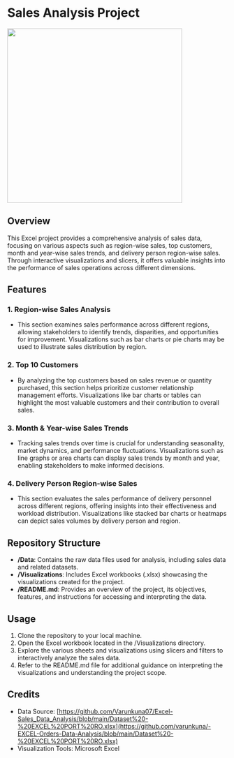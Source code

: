 # Sales Analysis Project
<img src="https://learn.g2.com/hubfs/Imported%20sitepage%20images/1ZB5giUShe0gw9a6L69qAgsd7wKTQ60ZRoJC5Xq3BIXS517sL6i6mnkAN9khqnaIGzE6FASAusRr7w=w1439-h786.png" height="400">

## Overview
This Excel project provides a comprehensive analysis of sales data, focusing on various aspects such as region-wise sales, top customers, month and year-wise sales trends, and delivery person region-wise sales. Through interactive visualizations and slicers, it offers valuable insights into the performance of sales operations across different dimensions.

## Features

### 1. Region-wise Sales Analysis
- This section examines sales performance across different regions, allowing stakeholders to identify trends, disparities, and opportunities for improvement. Visualizations such as bar charts or pie charts may be used to illustrate sales distribution by region.

### 2. Top 10 Customers
- By analyzing the top customers based on sales revenue or quantity purchased, this section helps prioritize customer relationship management efforts. Visualizations like bar charts or tables can highlight the most valuable customers and their contribution to overall sales.

### 3. Month & Year-wise Sales Trends
- Tracking sales trends over time is crucial for understanding seasonality, market dynamics, and performance fluctuations. Visualizations such as line graphs or area charts can display sales trends by month and year, enabling stakeholders to make informed decisions.

### 4. Delivery Person Region-wise Sales
- This section evaluates the sales performance of delivery personnel across different regions, offering insights into their effectiveness and workload distribution. Visualizations like stacked bar charts or heatmaps can depict sales volumes by delivery person and region.

## Repository Structure
- **/Data**: Contains the raw data files used for analysis, including sales data and related datasets.
- **/Visualizations**: Includes Excel workbooks (.xlsx) showcasing the visualizations created for the project.
- **/README.md**: Provides an overview of the project, its objectives, features, and instructions for accessing and interpreting the data.

## Usage
1. Clone the repository to your local machine.
2. Open the Excel workbook located in the /Visualizations directory.
3. Explore the various sheets and visualizations using slicers and filters to interactively analyze the sales data.
4. Refer to the README.md file for additional guidance on interpreting the visualizations and understanding the project scope.

## Credits
- Data Source: [https://github.com/Varunkuna07/Excel-Sales_Data_Analysis/blob/main/Dataset%20-%20EXCEL%20PORT%20RO.xlsx](https://github.com/varunkuna/-EXCEL-Orders-Data-Analysis/blob/main/Dataset%20-%20EXCEL%20PORT%20RO.xlsx)
- Visualization Tools: Microsoft Excel
